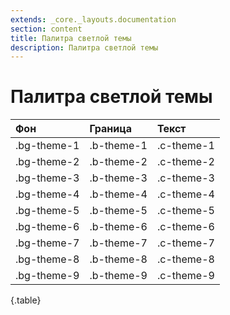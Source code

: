 ```yaml
---
extends: _core._layouts.documentation
section: content
title: Палитра светлой темы
description: Палитра светлой темы
---
```


# Палитра светлой темы

| Фон         | Граница    | Текст      |
|:------------|:-----------|:-----------|
| .bg-theme-1 | .b-theme-1 | .c-theme-1 |
| .bg-theme-2 | .b-theme-2 | .c-theme-2 |
| .bg-theme-3 | .b-theme-3 | .c-theme-3 |
| .bg-theme-4 | .b-theme-4 | .c-theme-4 |
| .bg-theme-5 | .b-theme-5 | .c-theme-5 |
| .bg-theme-6 | .b-theme-6 | .c-theme-6 |
| .bg-theme-7 | .b-theme-7 | .c-theme-7 |
| .bg-theme-8 | .b-theme-8 | .c-theme-8 |
| .bg-theme-9 | .b-theme-9 | .c-theme-9 |
{.table}
